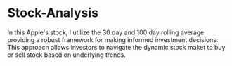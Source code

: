 # Stock-Analysis
In this Apple's stock, I utilize the 30 day and 100 day rolling average providing a robust framework for making informed investment decisions. This approach allows investors to navigate the dynamic stock maket to buy or sell stock based on underlying trends.
